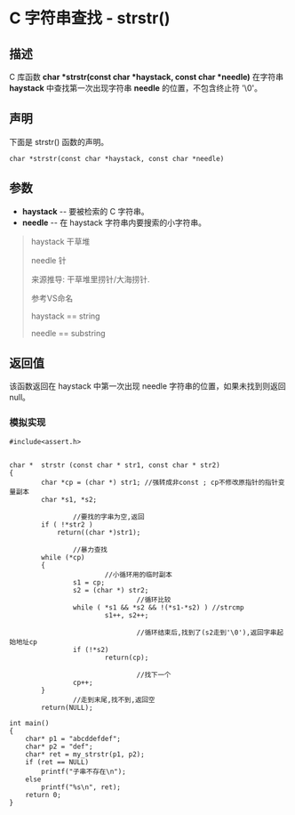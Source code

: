 # C 字符串查找 - strstr()

## 描述

C 库函数 **char \*strstr(const char \*haystack, const char \*needle)** 在字符串 **haystack** 中查找第一次出现字符串 **needle** 的位置，不包含终止符 '\0'。

## 声明

下面是 strstr() 函数的声明。

```
char *strstr(const char *haystack, const char *needle)
```

## 参数

- **haystack** -- 要被检索的 C 字符串。
- **needle** -- 在 haystack 字符串内要搜索的小字符串。

> haystack 干草堆
>
> needle 针
>
> 来源推导: 干草堆里捞针/大海捞针. 
>
> 参考VS命名
>
> haystack == string
>
> needle == substring

## 返回值

该函数返回在 haystack 中第一次出现 needle 字符串的位置，如果未找到则返回 null。



### 模拟实现

```
#include<assert.h>


char *  strstr (const char * str1, const char * str2)
{
        char *cp = (char *) str1; //强转成非const ; cp不修改原指针的指针变量副本
        char *s1, *s2;

				//要找的字串为空,返回
        if ( !*str2 )
            return((char *)str1);

				//暴力查找
        while (*cp) 
        {
        				//小循环用的临时副本
                s1 = cp;
                s2 = (char *) str2;
								//循环比较
                while ( *s1 && *s2 && !(*s1-*s2) ) //strcmp
                        s1++, s2++;

								//循环结束后,找到了(s2走到'\0'),返回字串起始地址cp
                if (!*s2) 
                        return(cp);
								
								//找下一个
                cp++; 
        }
				//走到末尾,找不到,返回空
        return(NULL);

int main()
{
    char* p1 = "abcddefdef";
    char* p2 = "def";
    char* ret = my_strstr(p1, p2);
    if (ret == NULL)
        printf("子串不存在\n");
    else
        printf("%s\n", ret);
    return 0;
}  
```

